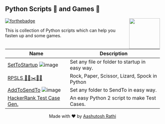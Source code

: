## Python Scripts 📜 and Games 🎲
[<img src="https://image.flaticon.com/icons/svg/180/180867.svg" align="right" width="100">](https://aashutoshrathi.github.io/Python-Scripts-and-Games/)
[![forthebadge](http://forthebadge.com/images/badges/made-with-python.svg)](http://forthebadge.com)

This is collection of Python scripts which can help you fasten up and some games.

Name | Description
-------------------- | -------------
[SetToStartup](SetToStartup) ![image](https://image.ibb.co/hZ8iZk/windows_1.png) | Set any file or folder to startup in easy way. |
[RPSLS  🗿📝✂️🦎🖖](RPSLS) | Rock, Paper, Scissor, Lizard, Spock in Python |
[AddToSendTo](AddToSendTo) ![image](https://image.ibb.co/hZ8iZk/windows_1.png) | Set any folder to SendTo in easy way. |
[HackerRank Test Case Gen.](https://github.com/aashutoshrathi/HackerRank-Test-Case-Generator) | An easy Python 2 script to make Test Cases. |



<p align="center"> Made with ❤ by <a href="https://github.com/aashutoshrathi">Aashutosh Rathi</a></p>